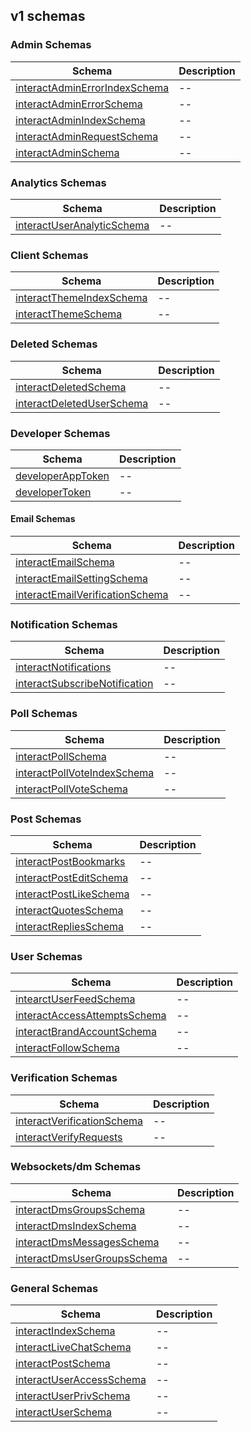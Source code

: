 ## v1 schemas


### Admin Schemas
| Schema | Description |
| -- | -- |
| [interactAdminErrorIndexSchema](./adminSchemas/interactAdminErrorIndexSchema.md) | -- |
| [interactAdminErrorSchema](./adminSchemas/interactAdminErrorSchema.md) | -- |
| [interactAdminIndexSchema](./adminSchemas/interactAdminIndexSchema.md) | -- |
| [interactAdminRequestSchema](./adminSchemas/interactAdminRequestSchema.md) | -- |
| [interactAdminSchema](./adminSchemas/interactAdminSchema.md) | -- |

### Analytics Schemas
| Schema | Description |
| -- | -- |
| [interactUserAnalyticSchema](./analyticSchemas/interactUserAnalyticSchema.md) | -- |

### Client Schemas
| Schema | Description |
| -- | -- |
| [interactThemeIndexSchema](./clientSchemas/interactThemeIndexSchema.md) | -- |
| [interactThemeSchema](./clientSchemas/interactThemeSchema.md) | -- |

### Deleted Schemas
| Schema | Description |
| -- | -- |
| [interactDeletedSchema](./deletedSchemas/interactDeletedSchema.md) | -- |
| [interactDeletedUserSchema](./deletedSchemas/interactDeletedUserSchema.md) | -- |


### Developer Schemas
| Schema | Description |
| -- | -- |
| [developerAppToken](./developerSchemas/developerAppToken.md) | -- |
| [developerToken](./developerSchemas/developerToken.md) | -- |

#### Email Schemas
| Schema | Description |
| -- | -- |
| [interactEmailSchema](./emailSchemas/interactEmailSchema.md) | -- |
| [interactEmailSettingSchema](./emailSchemas/interactEmailSettingSchema.md) | -- |
| [interactEmailVerificationSchema](./emailSchemas/interactEmailVerificationSchema.md) | -- |

### Notification Schemas
| Schema | Description |
| -- | -- |
| [interactNotifications](./notificationSchemas/interactNotifications.md) | -- |
| [interactSubscribeNotification](./notificationSchemas/interactSubscribeNotification.md) | -- |

### Poll Schemas
| Schema | Description |
| -- | -- |
| [interactPollSchema](./pollSchemas/interactPollSchema.md) | -- |
| [interactPollVoteIndexSchema](./pollSchemas/interactPollVoteIndexSchema.md) | -- |
| [interactPollVoteSchema](./pollSchemas/interactPollVoteSchema.md) | -- |

### Post Schemas
| Schema | Description |
| -- | -- |
| [interactPostBookmarks](./postSchemas/interactPostBookmarks.md) | -- |
| [interactPostEditSchema](./postSchemas/interactPostEditSchema.md) | -- |
| [interactPostLikeSchema](./postSchemas/interactPostLikeSchema.md) | -- |
| [interactQuotesSchema](./postSchemas/interactQuotesSchema.md) | -- |
| [interactRepliesSchema](./postSchemas/interactRepliesSchema.md) | -- |

### User Schemas
| Schema | Description |
| -- | -- |
| [intearctUserFeedSchema](./userSchemas/intearctUserFeedSchema.md) | -- |
| [interactAccessAttemptsSchema](./userSchemas/interactAccessAttemptsSchema.md) | -- |
| [interactBrandAccountSchema](./userSchemas/interactBrandAccountSchema.md) | -- |
| [interactFollowSchema](./userSchemas/interactFollowSchema.md) | -- |

### Verification Schemas
| Schema | Description |
| -- | -- |
| [interactVerificationSchema](./verificationSchemas/interactVerificationSchema.md) | -- |
| [interactVerifyRequests](./verificationSchemas/interactVerifyRequests.md) | -- |


### Websockets/dm Schemas
| Schema | Description |
| -- | -- |
| [interactDmsGroupsSchema](./websockets/dmSchemas/interactDmsGroupsSchema.md) | -- |
| [interactDmsIndexSchema](./websockets/dmSchemas/interactDmsIndexSchema.md) | -- |
| [interactDmsMessagesSchema](./websockets/dmSchemas/interactDmsMessagesSchema.md) | -- |
| [interactDmsUserGroupsSchema](./websockets/dmSchemas/interactDmsUserGroupsSchema.md) | -- |

### General Schemas
| Schema | Description |
| -- | -- |
| [interactIndexSchema](./interactIndexSchema.md) | -- |
| [interactLiveChatSchema](./interactLiveChatSchema.md) | -- |
| [interactPostSchema](./interactPostSchema.md) | -- |
| [interactUserAccessSchema](./interactUserAccessSchema.md) | -- |
| [interactUserPrivSchema](./interactUserPrivSchema.md) | -- |
| [interactUserSchema](./interactUserSchema.md) | -- |
